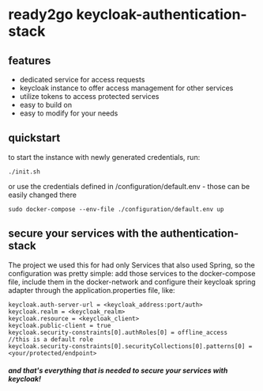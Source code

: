 # ready2go keycloak-authentication-stack


## features
- dedicated service for access requests
- keycloak instance to offer access management for other services
- utilize tokens to access protected services
- easy to build on 
- easy to modify for your needs

## quickstart
to start the instance with newly generated credentials, run:

    ./init.sh

or use the credentials defined in /configuration/default.env - those can be easily changed there

    sudo docker-compose --env-file ./configuration/default.env up

## secure your services with the authentication-stack

The project we used this for had only Services that also used Spring, so the configuration was pretty simple:
add those services to the docker-compose file, 
include them in the docker-network and configure
their keycloak spring adapter through the application.properties file, like:              

    keycloak.auth-server-url = <keycloak_address:port/auth>
    keycloak.realm = <keycloak_realm>
    keycloak.resource = <keycloak_client>
    keycloak.public-client = true
    keycloak.security-constraints[0].authRoles[0] = offline_access    //this is a default role
    keycloak.security-constraints[0].securityCollections[0].patterns[0] = <your/protected/endpoint>
    

#### *and that's everything that is needed to secure your services with keycloak!*
